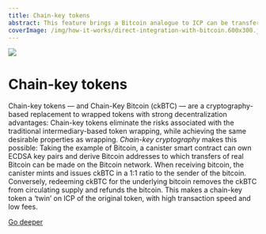 ```yaml
---
title: Chain-key tokens
abstract: This feature brings a Bitcoin analogue to ICP can be transferred at the speed of the ICP and with low transaction fees.
coverImage: /img/how-it-works/direct-integration-with-bitcoin.600x300.jpg
---
```


![](/img/how-it-works/direct-integration-with-bitcoin.600x300.jpg)

# Chain-key tokens

Chain-key tokens — and Chain-Key Bitcoin (ckBTC) — are a cryptography-based replacement to wrapped tokens with strong decentralization advantages: Chain-key tokens eliminate the risks associated with the traditional intermediary-based token wrapping, while achieving the same desirable properties as wrapping. *Chain-key cryptography* makes this possible: Taking the example of Bitcoin, a canister smart contract can own ECDSA key pairs and derive Bitcoin addresses to which transfers of real Bitcoin can be made on the Bitcoin network. When receiving bitcoin, the canister mints and issues ckBTC in a 1:1 ratio to the sender of the bitcoin. Conversely, redeeming ckBTC for the underlying bitcoin removes the ckBTC from circulating supply and refunds the bitcoin. This makes a chain-key token a ‘twin’ on ICP of the original token, with high transaction speed and low fees.

[Go deeper](/how-it-works/chain-key-tokens/)
